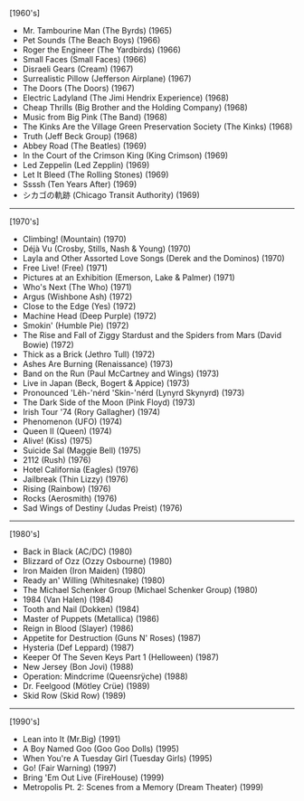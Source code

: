 [1960's]
- Mr. Tambourine Man (The Byrds) (1965)
- Pet Sounds (The Beach Boys) (1966)
- Roger the Engineer (The Yardbirds) (1966)
- Small Faces (Small Faces) (1966)
- Disraeli Gears (Cream) (1967)
- Surrealistic Pillow (Jefferson Airplane) (1967)
- The Doors (The Doors) (1967)
- Electric Ladyland (The Jimi Hendrix Experience) (1968)
- Cheap Thrills (Big Brother and the Holding Company) (1968)
- Music from Big Pink (The Band) (1968)
- The Kinks Are the Village Green Preservation Society (The Kinks) (1968)
- Truth (Jeff Beck Group) (1968)
- Abbey Road (The Beatles) (1969)
- In the Court of the Crimson King (King Crimson) (1969)
- Led Zeppelin (Led Zepplin) (1969)
- Let It Bleed (The Rolling Stones) (1969)
- Ssssh (Ten Years After) (1969)
- シカゴの軌跡 (Chicago Transit Authority) (1969)
---
[1970's]
- Climbing! (Mountain) (1970)
- Déjà Vu (Crosby, Stills, Nash & Young) (1970)
- Layla and Other Assorted Love Songs (Derek and the Dominos) (1970)
- Free Live! (Free) (1971)
- Pictures at an Exhibition (Emerson, Lake & Palmer) (1971)
- Who's Next (The Who) (1971)
- Argus (Wishbone Ash) (1972)
- Close to the Edge (Yes) (1972)
- Machine Head (Deep Purple) (1972)
- Smokin' (Humble Pie) (1972)
- The Rise and Fall of Ziggy Stardust and the Spiders from Mars (David Bowie) (1972)
- Thick as a Brick (Jethro Tull) (1972)
- Ashes Are Burning (Renaissance) (1973)
- Band on the Run (Paul McCartney and Wings) (1973)
- Live in Japan (Beck, Bogert & Appice) (1973)
- Pronounced 'Lĕh-'nérd 'Skin-'nérd (Lynyrd Skynyrd) (1973)
- The Dark Side of the Moon (Pink Floyd) (1973)
- Irish Tour '74 (Rory Gallagher) (1974)
- Phenomenon (UFO) (1974)
- Queen II (Queen) (1974)
- Alive! (Kiss) (1975)
- Suicide Sal (Maggie Bell) (1975)
- 2112 (Rush) (1976)
- Hotel California (Eagles) (1976)
- Jailbreak (Thin Lizzy) (1976)
- Rising (Rainbow) (1976)
- Rocks (Aerosmith) (1976)
- Sad Wings of Destiny (Judas Preist) (1976)
---
[1980's]
- Back in Black (AC/DC) (1980)
- Blizzard of Ozz (Ozzy Osbourne) (1980)
- Iron Maiden (Iron Maiden) (1980)
- Ready an' Willing (Whitesnake) (1980)
- The Michael Schenker Group (Michael Schenker Group) (1980)
- 1984 (Van Halen) (1984)
- Tooth and Nail (Dokken) (1984)
- Master of Puppets (Metallica) (1986)
- Reign in Blood (Slayer) (1986)
- Appetite for Destruction (Guns N' Roses) (1987)
- Hysteria (Def Leppard) (1987)
- Keeper Of The Seven Keys Part 1 (Helloween) (1987)
- New Jersey (Bon Jovi) (1988)
- Operation: Mindcrime (Queensrÿche) (1988)
- Dr. Feelgood (Mötley Crüe) (1989)
- Skid Row (Skid Row) (1989)
---
[1990's]
- Lean into It (Mr.Big) (1991)
- A Boy Named Goo (Goo Goo Dolls) (1995)
- When You're A Tuesday Girl (Tuesday Girls) (1995)
- Go! (Fair Warning) (1997)
- Bring 'Em Out Live (FireHouse) (1999)
- Metropolis Pt. 2: Scenes from a Memory (Dream Theater) (1999)
